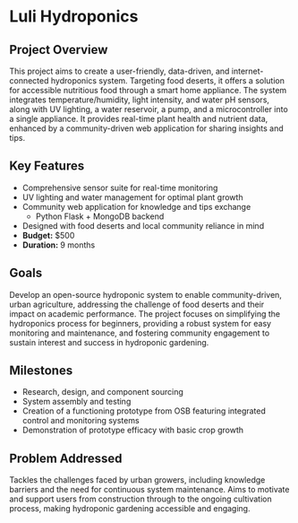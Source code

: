 # Luli Hydroponics

## Project Overview
This project aims to create a user-friendly, data-driven, and internet-connected hydroponics system. Targeting food deserts, it offers a solution for accessible nutritious food through a smart home appliance. The system integrates temperature/humidity, light intensity, and water pH sensors, along with UV lighting, a water reservoir, a pump, and a microcontroller into a single appliance. It provides real-time plant health and nutrient data, enhanced by a community-driven web application for sharing insights and tips.

## Key Features

- Comprehensive sensor suite for real-time monitoring
- UV lighting and water management for optimal plant growth
- Community web application for knowledge and tips exchange
  - Python Flask + MongoDB backend
- Designed with food deserts and local community reliance in mind
- **Budget:** $500
- **Duration:** 9 months

## Goals
Develop an open-source hydroponic system to enable community-driven, urban agriculture, addressing the challenge of food deserts and their impact on academic performance. The project focuses on simplifying the hydroponics process for beginners, providing a robust system for easy monitoring and maintenance, and fostering community engagement to sustain interest and success in hydroponic gardening.

## Milestones
- Research, design, and component sourcing
- System assembly and testing
- Creation of a functioning prototype from OSB featuring integrated control and monitoring systems
- Demonstration of prototype efficacy with basic crop growth

## Problem Addressed
Tackles the challenges faced by urban growers, including knowledge barriers and the need for continuous system maintenance. Aims to motivate and support users from construction through to the ongoing cultivation process, making hydroponic gardening accessible and engaging.

